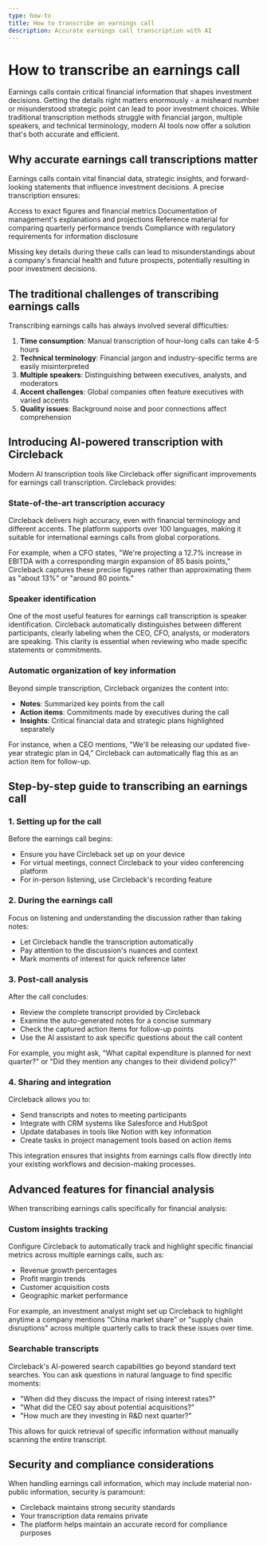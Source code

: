 ```yaml
---
type: how-to
title: How to transcribe an earnings call
description: Accurate earnings call transcription with AI
---
```


# How to transcribe an earnings call

Earnings calls contain critical financial information that shapes investment decisions. Getting the details right matters enormously - a misheard number or misunderstood strategic point can lead to poor investment choices. While traditional transcription methods struggle with financial jargon, multiple speakers, and technical terminology, modern AI tools now offer a solution that's both accurate and efficient.

## Why accurate earnings call transcriptions matter

Earnings calls contain vital financial data, strategic insights, and forward-looking statements that influence investment decisions. A precise transcription ensures:

Access to exact figures and financial metrics
Documentation of management's explanations and projections
Reference material for comparing quarterly performance trends
Compliance with regulatory requirements for information disclosure

Missing key details during these calls can lead to misunderstandings about a company's financial health and future prospects, potentially resulting in poor investment decisions.

## The traditional challenges of transcribing earnings calls

Transcribing earnings calls has always involved several difficulties:

1. **Time consumption**: Manual transcription of hour-long calls can take 4-5 hours
2. **Technical terminology**: Financial jargon and industry-specific terms are easily misinterpreted
3. **Multiple speakers**: Distinguishing between executives, analysts, and moderators
4. **Accent challenges**: Global companies often feature executives with varied accents
5. **Quality issues**: Background noise and poor connections affect comprehension

## Introducing AI-powered transcription with Circleback

Modern AI transcription tools like Circleback offer significant improvements for earnings call transcription. Circleback provides:

### State-of-the-art transcription accuracy

Circleback delivers high accuracy, even with financial terminology and different accents. The platform supports over 100 languages, making it suitable for international earnings calls from global corporations.

For example, when a CFO states, "We're projecting a 12.7% increase in EBITDA with a corresponding margin expansion of 85 basis points," Circleback captures these precise figures rather than approximating them as "about 13%" or "around 80 points."

### Speaker identification

One of the most useful features for earnings call transcription is speaker identification. Circleback automatically distinguishes between different participants, clearly labeling when the CEO, CFO, analysts, or moderators are speaking. This clarity is essential when reviewing who made specific statements or commitments.

### Automatic organization of key information

Beyond simple transcription, Circleback organizes the content into:

- **Notes**: Summarized key points from the call
- **Action items**: Commitments made by executives during the call
- **Insights**: Critical financial data and strategic plans highlighted separately

For instance, when a CEO mentions, "We'll be releasing our updated five-year strategic plan in Q4," Circleback can automatically flag this as an action item for follow-up.

## Step-by-step guide to transcribing an earnings call

### 1. Setting up for the call

Before the earnings call begins:

- Ensure you have Circleback set up on your device
- For virtual meetings, connect Circleback to your video conferencing platform
- For in-person listening, use Circleback's recording feature

### 2. During the earnings call

Focus on listening and understanding the discussion rather than taking notes:

- Let Circleback handle the transcription automatically
- Pay attention to the discussion's nuances and context
- Mark moments of interest for quick reference later

### 3. Post-call analysis

After the call concludes:

- Review the complete transcript provided by Circleback
- Examine the auto-generated notes for a concise summary
- Check the captured action items for follow-up points
- Use the AI assistant to ask specific questions about the call content

For example, you might ask, "What capital expenditure is planned for next quarter?" or "Did they mention any changes to their dividend policy?"

### 4. Sharing and integration

Circleback allows you to:

- Send transcripts and notes to meeting participants
- Integrate with CRM systems like Salesforce and HubSpot
- Update databases in tools like Notion with key information
- Create tasks in project management tools based on action items

This integration ensures that insights from earnings calls flow directly into your existing workflows and decision-making processes.

## Advanced features for financial analysis

When transcribing earnings calls specifically for financial analysis:

### Custom insights tracking

Configure Circleback to automatically track and highlight specific financial metrics across multiple earnings calls, such as:

- Revenue growth percentages
- Profit margin trends
- Customer acquisition costs
- Geographic market performance

For example, an investment analyst might set up Circleback to highlight anytime a company mentions "China market share" or "supply chain disruptions" across multiple quarterly calls to track these issues over time.

### Searchable transcripts

Circleback's AI-powered search capabilities go beyond standard text searches. You can ask questions in natural language to find specific moments:

- "When did they discuss the impact of rising interest rates?"
- "What did the CEO say about potential acquisitions?"
- "How much are they investing in R&D next quarter?"

This allows for quick retrieval of specific information without manually scanning the entire transcript.

## Security and compliance considerations

When handling earnings call information, which may include material non-public information, security is paramount:

- Circleback maintains strong security standards
- Your transcription data remains private
- The platform helps maintain an accurate record for compliance purposes